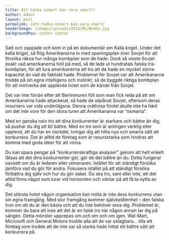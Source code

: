 ```yaml
---
title: Att tänka osmart kan vara smart?!
author: admin
layout: post
permalink: /att-tanka-osmart-kan-vara-smart/
headerImage: /images/uploads/2013/05/Bombs.jpg
backgroundPos: center center
---
```


Satt och zappade och kom in på en dokumentär om Kalla kriget. Under det kalla kriget, så flög Amerikanarna in med spaningsplan över Sovjet för att försöka räkna hur många bombplan som de hade. Dock så visste Sovjet exakt vad amerikanerna höll på med, så de lade ut hundratals falska trä-bombplan, för att lura amerikanerna att tro att de hade en mycket större kapacitet än vad de faktiskt hade. Problemet för Sovjet var att Amerikanarna trodde på sin egna intelligens och instinkt, så de byggde riktiga bombplan för att motverka det upplevda hotet som de kände från Sovjet.

Det var inte förrän efter att Berlinmuren föll som man fick reda på att om Amerikanarna hade attackerat, så hade de utplånat Sovjet, eftersom deras resursers var vida underlägsna. Denna orättvisa fördel skulle inte ha hänt om det inte vore för den stora turen att Amerikanarna var &#8220;osmarta&#8221;.

Med en ganska naiv tro att dina konkurrenter är starkare och bättre än dig, så pushar du dig att bli bättre. Med en tro som är antingen verklig eller upplevd, att du har en nackdel, tvingar dig att hitta nya och smarta sätt att konkurrera. Det är alltid de företag som är resursstarka som hindras att komma med goda idéer för att vinna.

Du kan spara pengar på &#8220;konkurrenskraftiga analyser&#8221; genom att helt enkelt låtsas att det dina konkurrenter gör, gör de det bättre än du. Detta fungerar oavsett om du är ledaren eller utmanaren. Istället för att ständigt försöka jämföra vad du gör för andra. Fokusera istället på att ständigt försöka förbättra dig själv och hur du gör saker. Du ska tro, sant eller inte, att det alltid finns något som lurar vid horisonten och väntar på att få ta nytta av dig.

Det största hotet någon organisation kan möta är inte dess konkurrens utan sin egna framgång. Med stor framgång kommer självbelåtenhet &#8211; den falska tron om ​​att du är den bästa och att du inte behöver oroa dig. Problemet är, kommer du bara att inse att det är en falsk tro när någon annan tar dig på sängen. Detta mönster upprepas om och om och om igen. Wal-Mart, Microsoft och General Motors trodde alla att de var oslagbara&#8230; tills ett företag som trodde att de inte var så starka hade hittat ett bättre sätt att konkurrera på.
